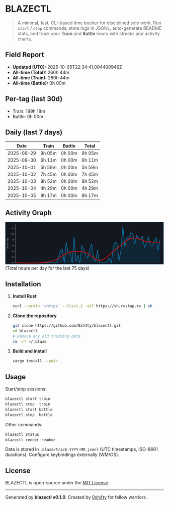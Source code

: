 # BLAZECTL

> A minimal, fast, CLI-based time tracker for disciplined solo work.
    Run `start` / `stop` commands, store logs in JSONL, auto-generate README stats,
    and track your **Train** and **Battle** hours with streaks and activity charts.

## Field Report

- **Updated (UTC):** 2025-10-05T22:34:41.004400946Z
- **All-time (Total):** 260h 44m
- **All-time (Train):** 260h 44m
- **All-time (Battle):** 0h 00m

## Per-tag (last 30d)
- Train: 189h 18m
- Battle: 0h 00m

## Daily (last 7 days)
| Date       | Train | Battle | Total |
|------------|-------|--------|-------|
| 2025-09-29 | 9h 05m | 0h 00m | 9h 05m |
| 2025-09-30 | 6h 11m | 0h 00m | 6h 11m |
| 2025-10-01 | 5h 59m | 0h 00m | 5h 59m |
| 2025-10-02 | 7h 45m | 0h 00m | 7h 45m |
| 2025-10-03 | 8h 52m | 0h 00m | 8h 52m |
| 2025-10-04 | 4h 29m | 0h 00m | 4h 29m |
| 2025-10-05 | 8h 17m | 0h 00m | 8h 17m |

## Activity Graph
![Activity Graph](assets/activity.svg)
(Total hours per day for the last 75 days)

## Installation
1. **Install Rust**
   ```bash
   curl --proto '=https' --tlsv1.2 -sSf https://sh.rustup.rs | sh
   ```
2. **Clone the repository**
   ```bash
   git clone https://github.com/0xh4ty/blazectl.git
   cd blazectl
   # Remove any old tracking data
   rm -rf ~/.blaze
   ```
3. **Build and install**
   ```bash
   cargo install --path .
   ```

## Usage
Start/stop sessions:
```bash
blazectl start train
blazectl stop  train
blazectl start battle
blazectl stop  battle
```
Other commands:
```bash
blazectl status
blazectl render-readme
```
Data is stored in `.blaze/track-YYYY-MM.jsonl` (UTC timestamps, ISO-8601 durations).
Configure keybindings externally (WM/OS).

## License
BLAZECTL is open-source under the [MIT License](LICENSE).

---

Generated by **blazectl v0.1.0**.
Created by [0xh4ty](https://github.com/0xh4ty) for fellow warriors.
